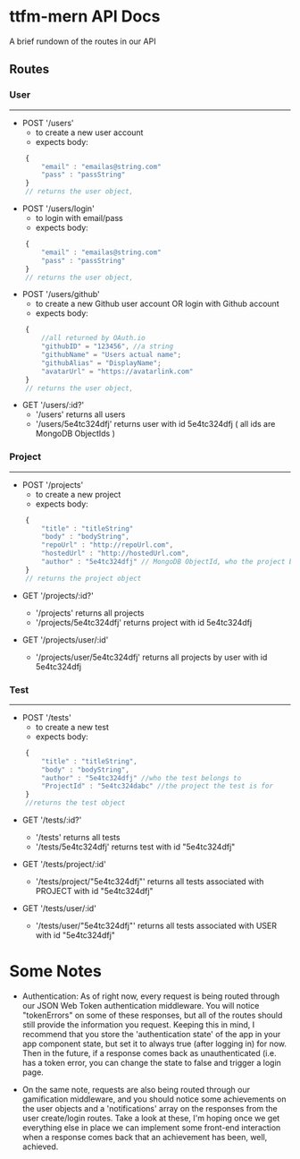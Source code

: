 # ttfm-mern API Docs
A brief rundown of the routes in our API

## Routes

### User
---
* POST '/users'
  * to create a new user account
  * expects body:
```javascript
    {
        "email" : "emailas@string.com"
        "pass" : "passString"
    }
    // returns the user object,
```

* POST '/users/login'
  * to login with email/pass
  * expects body:
```javascript
    {
        "email" : "emailas@string.com"
        "pass" : "passString"
    }
    // returns the user object,
```

* POST '/users/github'
  * to create a new Github user account OR login with Github account
  * expects body:
```javascript
    {
        //all returned by OAuth.io
        "githubID" = "123456", //a string
        "githubName" = "Users actual name";
        "githubAlias" = "DisplayName";
        "avatarUrl" = "https://avatarlink.com"
    }
    // returns the user object,
```


* GET '/users/:id?'
  * '/users' returns all users
  * '/users/5e4tc324dfj' returns user with id 5e4tc324dfj ( all ids are MongoDB ObjectIds )
  


### Project
---
* POST '/projects'
  * to create a new project
  * expects body:
```javascript
    {
        "title" : "titleString"
        "body" : "bodyString",
        "repoUrl" : "http://repoUrl.com",
        "hostedUrl" : "http://hostedUrl.com",
        "author" : "5e4tc324dfj" // MongoDB ObjectId, who the project belongs to
    }
    // returns the project object
```

* GET '/projects/:id?'
  * '/projects' returns all projects
  * '/projects/5e4tc324dfj' returns project with id 5e4tc324dfj

* GET '/projects/user/:id'
  * '/projects/user/5e4tc324dfj' returns all projects by user with id 5e4tc324dfj

### Test
---
* POST '/tests'
  * to create a new test
  * expects body:
```javascript
    {
        "title" : "titleString",
        "body" : "bodyString",
        "author" : "5e4tc324dfj" //who the test belongs to
        "ProjectId" : "5e4tc324dabc" //the project the test is for
    }
    //returns the test object
```

* GET '/tests/:id?'
  * '/tests' returns all tests
  * '/tests/5e4tc324dfj' returns test with id "5e4tc324dfj"

* GET '/tests/project/:id'
  * '/tests/project/"5e4tc324dfj"' returns all tests associated with PROJECT with id "5e4tc324dfj"

* GET '/tests/user/:id'
  * '/tests/user/"5e4tc324dfj"' returns all tests associated with USER with id "5e4tc324dfj"

# Some Notes

* Authentication: As of right now, every request is being routed through our JSON Web Token authentication middleware. You will notice "tokenErrors" on some of these responses, but all of the routes should still provide the information you request. Keeping this in mind, I recommend that you store the 'authentication state' of the app in your app component state, but set it to always true (after logging in) for now. Then in the future, if a response comes back as unauthenticated (i.e. has a token error, you can change the state to false and trigger a login page.

* On the same note, requests are also being routed through our gamification middleware, and you should notice some achievements on the user objects and a 'notifications' array on the responses from the user create/login routes. Take a look at these, I'm hoping once we get everything else in place we can implement some front-end interaction when a response comes back that an achievement has been, well, achieved.